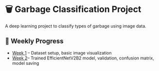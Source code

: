# 🗑️ Garbage Classification Project

A deep learning project to classify types of garbage using image data.

## 📅 Weekly Progress

- [Week 1](garbage_classification.ipynb) – Dataset setup, basic image visualization
- [Week 2](week2/garbage_classification(1).ipynb)– Trained EfficientNetV2B2 model, validation, confusion matrix, model saving
